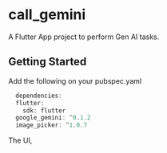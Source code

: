 # call_gemini

A Flutter App project to perform Gen AI tasks.

## Getting Started

Add the following on your pubspec.yaml
```dart
  dependencies:
  flutter:
    sdk: flutter
  google_gemini: ^0.1.2
  image_picker: ^1.0.7

```

The UI, 